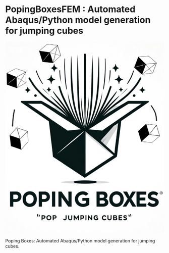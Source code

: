 # PopingBoxesFEM : Automated Abaqus/Python model generation for jumping cubes

![Alt text](images/Pop_box.png)

Poping Boxes: Automated Abaqus/Python model generation for jumping cubes.
